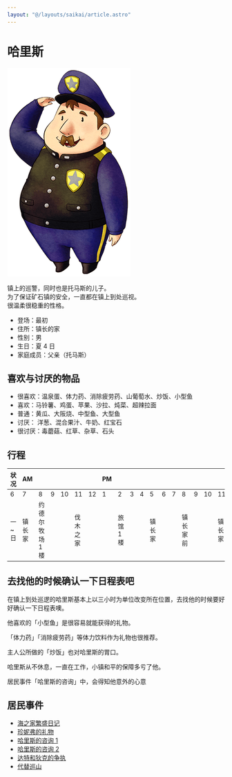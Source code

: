 ```yaml
---
layout: "@/layouts/saikai/article.astro"
---
```


# 哈里斯

![哈里斯](_haris.png)

镇上的巡警，同时也是托马斯的儿子。  
为了保证矿石镇的安全，一直都在镇上到处巡视。  
很温柔很稳重的性格。

- 登场：最初
- 住所：镇长的家
- 性别：男
- 生日：夏 4 日
- 家庭成员：父亲（托马斯）

## 喜欢与讨厌的物品

- 很喜欢：温泉蛋、体力药、消除疲劳药、山葡萄水、炒饭、小型鱼
- 喜欢：马铃薯、鸡蛋、苹果、沙拉、炖菜、超辣拉面
- 普通：黄瓜、大阪烧、中型鱼、大型鱼
- 讨厌： 洋葱、混合果汁、牛奶、红宝石
- 很讨厌：毒蘑菇、红草、杂草、石头

## 行程

| 状况  | AM     |                 |     |     |          |     | PM  |           |     |     |        |     |     |          |     |     |        |     | AM  |
| ----- | ------ | --------------- | --- | --- | -------- | --- | --- | --------- | --- | --- | ------ | --- | --- | -------- | --- | --- | ------ | --- | --- |
| 6     | 7      | 8               | 9   | 10  | 11       | 12  | 1   | 2         | 3   | 4   | 5      | 6   | 7   | 8        | 9   | 10  | 11     | 12  |
| 一~日 | 镇长家 | 约德尔牧场 1 楼 |     |     | 伐木之家 |     |     | 旅馆 1 楼 |     |     | 镇长家 |     |     | 镇长家前 |     |     | 镇长家 |     |     |

## 去找他的时候确认一下日程表吧

在镇上到处巡逻的哈里斯基本上以三小时为单位改变所在位置，去找他的时候要好好确认一下日程表噢。

他喜欢的「小型鱼」是很容易就能获得的礼物。

「体力药」「消除疲劳药」等体力饮料作为礼物也很推荐。

主人公所做的「炒饭」也对哈里斯的胃口。

哈里斯从不休息，一直在工作，小镇和平的保障多亏了他。

居民事件「哈里斯的咨询」中，会得知他意外的心意

## 居民事件

- [海之家繁盛日记](../../event/resident#海之家繁盛日记)
- [珍妮弗的礼物](../../event/resident#珍妮弗的礼物)
- [哈里斯的咨询 1](../../event/resident#哈里斯的咨询1)
- [哈里斯的咨询 2](../../event/resident#哈里斯的咨询2)
- [达特和狄克的争执](../../event/resident#达特和狄克的争执)
- [代替巡山](../../event/resident#代替巡山)
